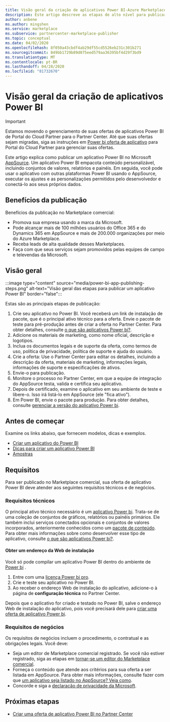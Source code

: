 ```yaml
---
title: Visão geral da criação de aplicativos Power BI-Azure Marketplace
description: Este artigo descreve as etapas de alto nível para publicar um aplicativo de Power BI para Microsoft AppSource. Os requisitos técnicos e comerciais que seu aplicativo Power BI deve atender para serem publicados no mercado comercial também são fornecidos.
author: anbene
ms.author: mingshen
ms.service: marketplace
ms.subservice: partnercenter-marketplace-publisher
ms.topic: conceptual
ms.date: 04/02/2020
ms.openlocfilehash: 8f050a43cbdf4ab29df55cd5526eb231c301b271
ms.sourcegitcommit: 849bb1729b89d075eed579aa36395bf4d29f3bd9
ms.translationtype: MT
ms.contentlocale: pt-BR
ms.lasthandoff: 04/28/2020
ms.locfileid: "81732670"
---
```

# <a name="power-bi-app-creation-overview"></a>Visão geral da criação de aplicativos Power BI

> [!IMPORTANT]
> Estamos movendo o gerenciamento de suas ofertas de aplicativos Power BI de Portal do Cloud Partner para o Partner Center. Até que suas ofertas sejam migradas, siga as instruções em [Power bi oferta de aplicativo](https://docs.microsoft.com/azure/marketplace/cloud-partner-portal/power-bi/cpp-power-bi-offer) para Portal do Cloud Partner para gerenciar suas ofertas.

Este artigo explica como publicar um aplicativo Power BI no Microsoft [AppSource](https://appsource.microsoft.com/). Um aplicativo Power BI empacota conteúdo personalizável, incluindo conjuntos de valores, relatórios e painéis. Em seguida, você pode usar o aplicativo com outras plataformas Power BI usando o AppSource, executar os ajustes e as personalizações permitidos pelo desenvolvedor e conectá-lo aos seus próprios dados.

## <a name="publishing-benefits"></a>Benefícios da publicação

Benefícios da publicação no Marketplace comercial:

- Promova sua empresa usando a marca da Microsoft.
- Pode alcançar mais de 100 milhões usuários do Office 365 e do Dynamics 365 em AppSource e mais de 200.000 organizações por meio do Azure Marketplace.
- Receba leads de alta qualidade desses Marketplaces.
- Faça com que seus serviços sejam promovidos pelas equipes de campo e televendas da Microsoft.

## <a name="overview"></a>Visão geral

:::image type="content" source="media/power-bi-app-publishing-steps.png" alt-text="Visão geral das etapas para publicar um aplicativo Power BI" border="false":::

Estas são as principais etapas de publicação:

1. Crie seu aplicativo no Power BI. Você receberá um link de instalação de pacote, que é o principal ativo técnico para a oferta. Envie o pacote de teste para pré-produção antes de criar a oferta no Partner Center. Para obter detalhes, consulte [o que são aplicativos Power bi?](https://docs.microsoft.com/power-bi/service-template-apps-overview).
2. Adicione os materiais de marketing, como nome oficial, descrição e logotipos.
3. Inclua os documentos legais e de suporte da oferta, como termos de uso, política de privacidade, política de suporte e ajuda do usuário.
4. Crie a oferta: Use o Partner Center para editar os detalhes, incluindo a descrição da oferta, materiais de marketing, informações legais, informações de suporte e especificações de ativos.
5. Envie-o para publicação.
6. Monitore o processo no Partner Center, em que a equipe de integração do AppSource testa, valida e certifica seu aplicativo.
7. Depois de certificado, examine o aplicativo em seu ambiente de teste e libere-o. Isso irá listá-lo em AppSource (ele "fica ativo").
8. Em Power BI, envie o pacote para produção. Para obter detalhes, consulte [gerenciar a versão do aplicativo Power bi](https://docs.microsoft.com/power-bi/service-template-apps-create#manage-the-template-app-release).

## <a name="before-you-begin"></a>Antes de começar

Examine os links abaixo, que fornecem modelos, dicas e exemplos.

- [Criar um aplicativo do Power BI](https://docs.microsoft.com/power-bi/service-template-apps-create)
- [Dicas para criar um aplicativo Power BI](https://docs.microsoft.com/power-bi/service-template-apps-tips)
- [Amostras](https://docs.microsoft.com/power-bi/service-template-apps-samples)

## <a name="requirements"></a>Requisitos

Para ser publicado no Marketplace comercial, sua oferta de aplicativo Power BI deve atender aos seguintes requisitos técnicos e de negócios.

### <a name="technical-requirements"></a>Requisitos técnicos

O principal ativo técnico necessário é um [aplicativo Power bi](https://go.microsoft.com/fwlink/?linkid=2028636). Trata-se de uma coleção de conjuntos de gráficos, relatórios ou painéis primários. Ele também inclui serviços conectados opcionais e conjuntos de valores incorporados, anteriormente conhecidos como um [pacote de conteúdo](https://docs.microsoft.com/power-bi/service-organizational-content-pack-introduction). Para obter mais informações sobre como desenvolver esse tipo de aplicativo, consulte [o que são aplicativos Power bi?](https://go.microsoft.com/fwlink/?linkid=2028636).

#### <a name="get-an-installation-web-address"></a>Obter um endereço da Web de instalação

Você só pode compilar um aplicativo Power BI dentro do ambiente de [Power bi](https://powerbi.microsoft.com/) .

1. Entre com uma [licença Power bi pro](https://docs.microsoft.com/power-bi/service-admin-purchasing-power-bi-pro).
2. Crie e teste seu aplicativo no Power BI.
3. Ao receber o endereço Web de instalação do aplicativo, adicione-o à página de **configuração técnica** no Partner Center.

Depois que o aplicativo for criado e testado no Power BI, salve o endereço Web de instalação do aplicativo, pois você precisará dele para [criar uma oferta de aplicativo Power bi](https://docs.microsoft.com/azure/marketplace/partner-center-portal/create-power-bi-app-offer).

### <a name="business-requirements"></a>Requisitos de negócios

Os requisitos de negócios incluem o procedimento, o contratual e as obrigações legais. Você deve:

- Seja um editor de Marketplace comercial registrado. Se você não estiver registrado, siga as etapas em [tornar-se um editor do Marketplace comercial](https://docs.microsoft.com/azure/marketplace/become-publisher).
- Forneça o conteúdo que atende aos critérios para sua oferta a ser listada em AppSource. Para obter mais informações, consulte fazer com que [um aplicativo seja listado no AppSource? Veja como](https://appsource.microsoft.com/blogs/have-an-app-to-list-on-appsource-here-s-how).
- Concorde e siga a [declaração de privacidade da Microsoft](https://privacy.microsoft.com/privacystatement).

## <a name="next-steps"></a>Próximas etapas

- [Criar uma oferta de aplicativo Power BI no Partner Center](https://docs.microsoft.com/azure/marketplace/partner-center-portal/create-power-bi-app-offer)